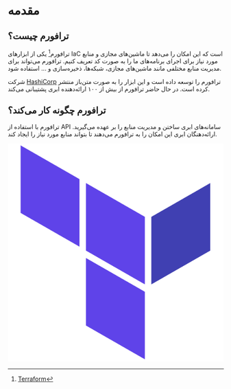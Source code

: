 # مقدمه

## ترافورم چیست؟
ترافورم[^1]
یکی از ابزارهای
IaC
است که این امکان را می‌دهد تا ماشین‌های مجازی و منابع مورد نیاز برای اجرای برنامه‌های ما را به صورت کد تعریف کنیم.
ترافورم می‌تواند برای مدیریت منابع مختلفی مانند ماشین‌های مجازی، شبکه‌ها، ذخیره‌سازی و ... استفاده شود.

شرکت
[HashiCorp](https://www.hashicorp.com/)
ترافورم را توسعه داده است و این ابزار را به صورت متن‌باز منتشر کرده است. در حال حاضر ترافورم از بیش از ۱۰۰ ارائه‌دهنده ابری پشتیبانی می‌کند.

## ترافورم چگونه کار می‌کند؟
ترافورم با استفاده از
API
سامانه‌های ابری ساختن و مدیریت منابع را بر عهده می‌گیرید. ارائه‌دهنگان ابری این امکان را به ترافورم می‌دهند تا بتواند منابع مورد نیاز را ایجاد کند.

![عکس ترافورم و API](/assets/images/terraform.png)

[^1]: [Terraform](https://www.terraform.io/)